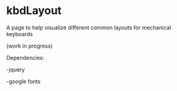 # kbdLayout

A page to help visualize different common layouts for mechanical keyboards

(work in progress)



Dependencies:

-jquery

-google fonts
